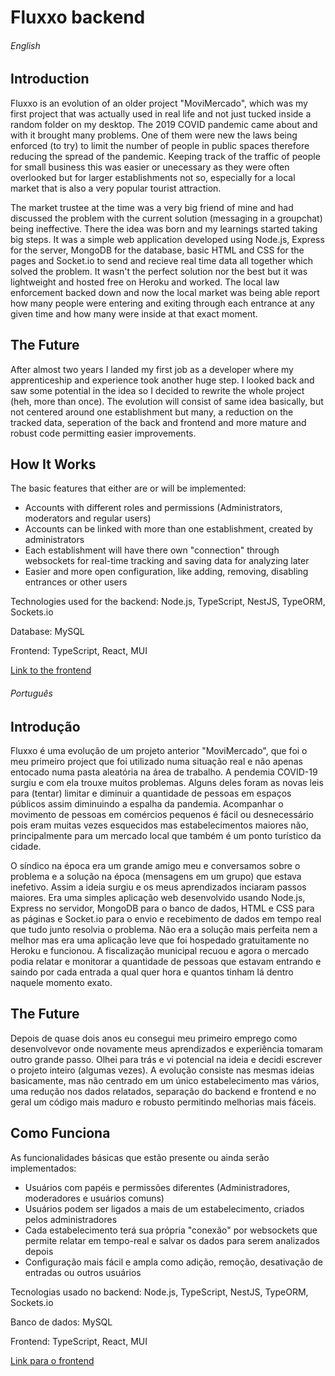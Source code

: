 # Fluxxo backend


###### English
## Introduction
Fluxxo is an evolution of an older project "MoviMercado", which was my first project that was actually used in real life and not just tucked inside a random folder on my desktop. The 2019 COVID pandemic came about and with it brought many problems. One of them were new the laws being enforced (to try) to limit the number of people in public spaces therefore reducing the spread of the pandemic. Keeping track of the traffic of people for small business this was easier or unecessary as they were often overlooked but for larger establishments not so, especially for a local market that is also a very popular tourist attraction.

The market trustee at the time was a very big friend of mine and had discussed the problem with the current solution (messaging in a groupchat) being ineffective. There the idea was born and my learnings started taking big steps. It was a simple web application developed using Node.js, Express for the server, MongoDB for the database, basic HTML and CSS for the pages and Socket.io to send and recieve real time data all together which solved the problem. It wasn't the perfect solution nor the best but it was lightweight and hosted free on Heroku and worked. The local law enforcement backed down and now the local market was being able report how many people were entering and exiting through each entrance at any given time and how many were inside at that exact moment.

## The Future
After almost two years I landed my first job as a developer where my apprenticeship and experience took another huge step. I looked back and saw some potential in the idea so I decided to rewrite the whole project (heh, more than once). The evolution will consist of same idea basically, but not centered around one establishment but many, a reduction on the tracked data, seperation of the back and frontend and more mature and robust code permitting easier improvements.

## How It Works
The basic features that either are or will be implemented:
- Accounts with different roles and permissions (Administrators, moderators and regular users)
- Accounts can be linked with more than one establishment, created by administrators
- Each establishment will have there own "connection" through websockets for real-time tracking and saving data for analyzing later
- Easier and more open configuration, like adding, removing, disabling entrances or other users

Technologies used for the backend: Node.js, TypeScript, NestJS, TypeORM, Sockets.io

Database: MySQL

Frontend: TypeScript, React, MUI

[Link to the frontend](https://github.com/nickfera/fluxxo_front)


###### Português
## Introdução
Fluxxo é uma evolução de um projeto anterior "MoviMercado", que foi o meu primeiro project que foi utilizado numa situação real e não apenas entocado numa pasta aleatória na área de trabalho. A pendemia COVID-19 surgiu e com ela trouxe muitos problemas. Alguns deles foram as novas leis para (tentar) limitar e diminuir a quantidade de pessoas em espaços públicos assim diminuindo a espalha da pandemia. Acompanhar o movimento de pessoas em comércios pequenos é fácil ou desnecessário pois eram muitas vezes esquecidos mas estabelecimentos maiores não, principalmente para um mercado local que também é um ponto turístico da cidade.

O síndico na época era um grande amigo meu e conversamos sobre o problema e a solução na época (mensagens em um grupo) que estava inefetivo. Assim a ideia surgiu e os meus aprendizados inciaram passos maiores. Era uma simples aplicação web desenvolvido usando Node.js, Express no servidor, MongoDB para o banco de dados, HTML e CSS para as páginas e Socket.io para o envio e recebimento de dados em tempo real que tudo junto resolvia o problema. Não era a solução mais perfeita nem a melhor mas era uma aplicação leve que foi hospedado gratuitamente no Heroku e funcionou. A fiscalização municipal recuou e agora o mercado podia relatar e monitorar a quantidade de pessoas que estavam entrando e saindo por cada entrada a qual quer hora e quantos tinham lá dentro naquele momento exato.

## The Future
Depois de quase dois anos eu consegui meu primeiro emprego como desenvolvevor onde novamente meus aprendizados e experiência tomaram outro grande passo. Olhei para trás e vi potencial na ideia e decidi escrever o projeto inteiro (algumas vezes). A evolução consiste nas mesmas ideias basicamente, mas não centrado em um único estabelecimento mas vários, uma redução nos dados relatados, separação do backend e frontend e no geral um código mais maduro e robusto permitindo melhorias mais fáceis.

## Como Funciona
As funcionalidades básicas que estão presente ou ainda serão implementados:
- Usuários com papéis e permissões diferentes (Administradores, moderadores e usuários comuns)
- Usuários podem ser ligados a mais de um estabelecimento, criados pelos administradores
- Cada estabelecimento terá sua própria "conexão" por websockets que permite relatar em tempo-real e salvar os dados para serem analizados depois
- Configuração mais fácil e ampla como adição, remoção, desativação de entradas ou outros usuários

Tecnologias usado no backend: Node.js, TypeScript, NestJS, TypeORM, Sockets.io

Banco de dados: MySQL

Frontend: TypeScript, React, MUI

[Link para o frontend](https://github.com/nickfera/fluxxo_front)